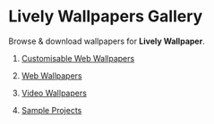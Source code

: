 # Lively Wallpapers Gallery
Browse &amp; download wallpapers for **Lively Wallpaper**.

1. [Customisable Web Wallpapers](https://www.deviantart.com/livelywallpaper/gallery/71975121/customisable-web-wallpapers)

2. [Web Wallpapers](https://www.deviantart.com/livelywallpaper/gallery/71626595/web-wallpapers)

3. [Video Wallpapers](https://www.deviantart.com/livelywallpaper/gallery/71975120/video-wallpapers)

4. [Sample Projects](https://www.deviantart.com/livelywallpaper/gallery/73394345/sample-projects) 